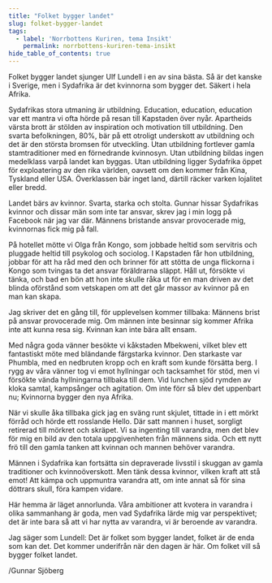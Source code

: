 ```yaml
---
title: "Folket bygger landet"
slug: folket-bygger-landet
tags:
  - label: 'Norrbottens Kuriren, tema Insikt'
    permalink: norrbottens-kuriren-tema-insikt
hide_table_of_contents: true
---
```

Folket bygger landet sjunger Ulf Lundell i en av sina bästa. Så är det kanske i Sverige, men i Sydafrika är det kvinnorna som bygger det. Säkert i hela Afrika.

<!--truncate-->

Sydafrikas stora utmaning är utbildning. Education, education, education var ett mantra vi ofta hörde på resan till Kapstaden över nyår. Apartheids värsta brott är stölden av inspiration och motivation till utbildning. Den svarta befolkningen, 80%, bär på ett otroligt underskott av utbildning och det är den största bromsen för utveckling. Utan utbildning fortlever gamla stamtraditioner med en förnedrande kvinnosyn. Utan utbildning bildas ingen medelklass varpå landet kan byggas. Utan utbildning ligger Sydafrika öppet för exploatering av den rika världen, oavsett om den kommer från Kina, Tyskland eller USA. Överklassen bär inget land, därtill räcker varken lojalitet eller bredd.

Landet bärs av kvinnor. Svarta, starka och stolta. Gunnar hissar Sydafrikas kvinnor och dissar män som inte tar ansvar, skrev jag i min logg på Facebook när jag var där. Männens bristande ansvar provocerade mig, kvinnornas fick mig på fall.

På hotellet mötte vi Olga från Kongo, som jobbade heltid som servitris och pluggade heltid till psykolog och sociolog. I Kapstaden får hon utbildning, jobbar för att ha råd med den och brinner för att stötta de unga flickorna i Kongo som tvingas ta det ansvar föräldrarna släppt. Håll ut, försökte vi tänka, och bad en bön att hon inte skulle råka ut för en man driven av det blinda oförstånd som vetskapen om att det går massor av kvinnor på en man kan skapa.

Jag skriver det en gång till, för upplevelsen kommer tillbaka: Männens brist på ansvar provocerade mig. Om männen inte besinnar sig kommer Afrika inte att kunna resa sig. Kvinnan kan inte bära allt ensam.

Med några goda vänner besökte vi kåkstaden Mbekweni, vilket blev ett fantastiskt möte med bländande färgstarka kvinnor. Den starkaste var Phumbla, med en nedbruten kropp och en kraft som kunde försätta berg. I rygg av våra vänner tog vi emot hyllningar och tacksamhet för stöd, men vi försökte vända hyllningarna tillbaka till dem. Vid lunchen sjöd rymden av kloka samtal, kampsånger och agitation. Om inte förr så blev det uppenbart nu; Kvinnorna bygger den nya Afrika.

När vi skulle åka tillbaka gick jag en sväng runt skjulet, tittade in i ett mörkt förråd och hörde ett rosslande Hello. Där satt mannen i huset, sorgligt retirerad till mörkret och skräpet. Vi sa ingenting till varandra, men det blev för mig en bild av den totala uppgivenheten från männens sida. Och ett nytt frö till den gamla tanken att kvinnan och mannen behöver varandra.

Männen i Sydafrika kan fortsätta sin depraverade livsstil i skuggan av gamla traditioner och kvinnoöverskott. Men tänk dessa kvinnor, vilken kraft att stå emot! Att kämpa och uppmuntra varandra att, om inte annat så för sina döttrars skull, föra kampen vidare.

Här hemma är läget annorlunda. Våra ambitioner att kvotera in varandra i olika sammanhang är goda, men vad Sydafrika lärde mig var perspektivet; det är inte bara så att vi har nytta av varandra, vi är beroende av varandra. 

Jag säger som Lundell: Det är folket som bygger landet, folket är de enda som kan det. Det kommer underifrån när den dagen är här. Om folket vill så bygger folket landet. 

/Gunnar Sjöberg

